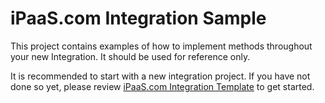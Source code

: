 # iPaaS.com Integration Sample

This project contains examples of how to implement methods throughout your new Integration.  It should be used for reference only.

It is recommended to start with a new integration project.  If you have not done so yet, please review [iPaaS.com Integration Template](https://github.com/ipaas-com/iPaaS.Integration.Template) to get started.
